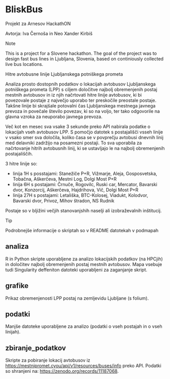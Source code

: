 # BliskBus

Projekt za Arnesov HackathON

Avtorja: Iva Černoša in Neo Xander Kirbiš

> [!NOTE]
> This is a project for a Slovene hackathon. The goal of the project was to design fast bus lines in Ljubljana, Slovenia, based on continiously collected live bus locations. 


Hitre avtobusne linije Ljubljanskega potniškega prometa

Analiza prosto dostopnih podatkov o lokacijah avtobusov Ljubljanskega potniškega prometa (LPP) s ciljem določitve najbolj obremenjenih postaj mestnih avtobusov in iz njih načrtovati hitre linije avtobusov, ki bi povezovale postaje z največjo uporabo ter preskočile preostale postaje. Takšne linije bi skrajšale potovalni čas Ljubljanskega mestnega javnega prevoza in povečale število povezav, ki so na voljo, ter tako odgovorile na glavna vzroka za neuporabo javnega prevoza.

Več kot en mesec sva vsake 3 sekunde preko API nabirala podatke o lokacijah vseh avtobusov LPP. S pomočjo datotek s postajališči vsseh linije v vsako smer sva določila, koliko časa se v povprečju avtobusi dnevnih linij med delavniki zadržijo na posamezni postaji. To sva uporabila za načrtovanje hitrih avtobusnih linij, ki se ustavljajo le na najbolj obremenjenih postajališčih.

3 hitre linije so:
- linija 1H s posstajami: Stanežiče P+R, Vižmarje, Aleja, Gosposvetska, Tobačna, Aškerčeva, Mestni Log, Dolgi Most P+R 
- linija 6H s postajami: Črnuče, Rogovilc, Ruski car, Mercator, Bavarski dvor, Konzorcij, Aškerčeva, Hajdrihova, Vič, Dolgi Most P+R 
- linija 27H s postajami: Letališka, BTC-Kolosej, Viadukt, Kolodvor, Bavarski dvor, Privoz, Mihov štradon, NS Rudnik

Postaje so v bljižini večjih stanovanjshih naselji ali izobraževalnih inštitucij. 


> [!TIP]
> Podrobnejše informacije o skriptah so v README datotekah v podmapah

## analiza

R in Python skripte uporabljene za analizo lokacijskih podatkov (na HPCjih) in določitev najbolj obremenjenih postaj mestnih avtobusov. Mapa vsebuje tudi Singularity deffeniton datoteki uporabljeni za zaganjanje skript. 	

## grafike

Prikaz obremenjenosti LPP postaj na zemljevidu Ljubljane (s folium).	

## podatki

Manjše datoteke uporabljene za analizo (podatki o vseh postajah in o vseh linijah).	

## zbiranje_podatkov

Skripte za pobiranje lokacij avtobusov iz https://mestnipromet.cyou/api/v1/resources/buses/info preko API. Podatki so shranjeni na: https://zenodo.org/records/11187068.	



